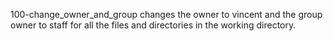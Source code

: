 100-change_owner_and_group changes the owner to vincent and the group owner to staff for all the files and directories in the working directory.
